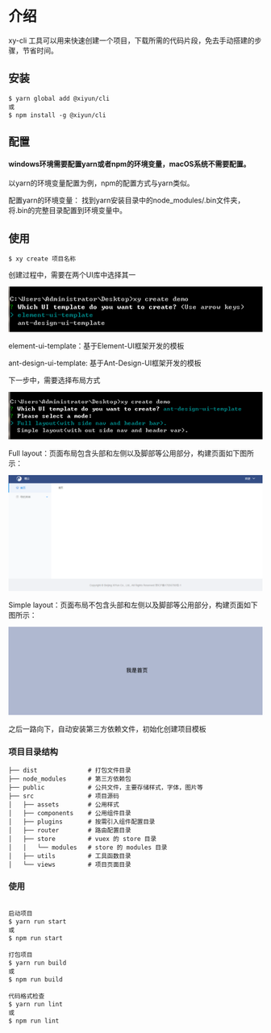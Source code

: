 
# 介绍

  xy-cli 工具可以用来快速创建一个项目，下载所需的代码片段，免去手动搭建的步骤，节省时间。

## 安装

```shell
$ yarn global add @xiyun/cli
或
$ npm install -g @xiyun/cli
```

## 配置

#### windows环境需要配置yarn或者npm的环境变量，macOS系统不需要配置。

以yarn的环境变量配置为例，npm的配置方式与yarn类似。

配置yarn的环境变量： 找到yarn安装目录中的node_modules/.bin文件夹，将.bin的完整目录配置到环境变量中。

## 使用

```shell
$ xy create 项目名称
```
创建过程中，需要在两个UI库中选择其一

![选择ui库](./pics/ui.png)

element-ui-template：基于Element-UI框架开发的模板

ant-design-ui-template: 基于Ant-Design-UI框架开发的模板

下一步中，需要选择布局方式

![选择布局方式](./pics/layout.png)

Full layout：页面布局包含头部和左侧以及脚部等公用部分，构建页面如下图所示：

![Full layout布局](./pics/full.png)

Simple layout：页面布局不包含头部和左侧以及脚部等公用部分，构建页面如下图所示：

![Simple layout布局](./pics/simple.png)


之后一路向下，自动安装第三方依赖文件，初始化创建项目模板

### 项目目录结构

```
├── dist              # 打包文件目录
├── node_modules      # 第三方依赖包
├── public            # 公共文件，主要存储样式，字体，图片等
├── src               # 项目源码
│   ├── assets        # 公用样式
│   ├── components    # 公用组件目录
│   ├── plugins       # 按需引入组件配置目录
│   ├── router        # 路由配置目录
│   ├── store         # vuex 的 store 目录
│   │   └── modules   # store 的 modules 目录
│   ├── utils         # 工具函数目录
│   └── views         # 项目页面目录
```
### 使用

```shell

启动项目
$ yarn run start
或
$ npm run start

打包项目
$ yarn run build
或
$ npm run build

代码格式检查
$ yarn run lint
或
$ npm run lint

```


